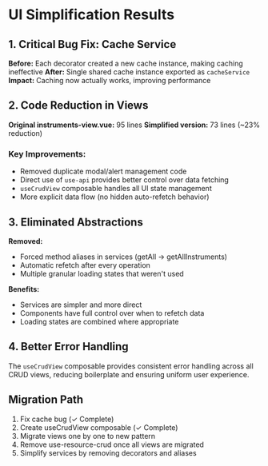# UI Simplification Results

## 1. Critical Bug Fix: Cache Service
**Before:** Each decorator created a new cache instance, making caching ineffective
**After:** Single shared cache instance exported as `cacheService`
**Impact:** Caching now actually works, improving performance

## 2. Code Reduction in Views
**Original instruments-view.vue:** 95 lines
**Simplified version:** 73 lines (~23% reduction)

### Key Improvements:
- Removed duplicate modal/alert management code
- Direct use of `use-api` provides better control over data fetching
- `useCrudView` composable handles all UI state management
- More explicit data flow (no hidden auto-refetch behavior)

## 3. Eliminated Abstractions
**Removed:**
- Forced method aliases in services (getAll → getAllInstruments)
- Automatic refetch after every operation
- Multiple granular loading states that weren't used

**Benefits:**
- Services are simpler and more direct
- Components have full control over when to refetch data
- Loading states are combined where appropriate

## 4. Better Error Handling
The `useCrudView` composable provides consistent error handling across all CRUD views, reducing boilerplate and ensuring uniform user experience.

## Migration Path
1. Fix cache bug (✓ Complete)
2. Create useCrudView composable (✓ Complete)
3. Migrate views one by one to new pattern
4. Remove use-resource-crud once all views are migrated
5. Simplify services by removing decorators and aliases